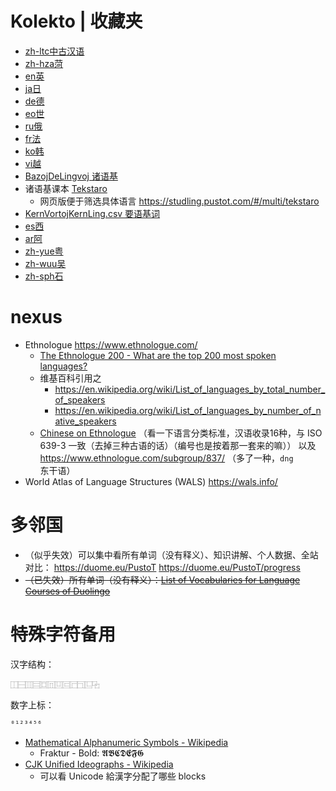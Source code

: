 # Kolekto | 收藏夹

- [zh-ltc中古汉语](./H-zh-ltc-中汉-MezaĈinaFonologio.md)
- [zh-hza菏](./H-zh-cmn-zgyu-菏-Heze.md)
- [en英](./H-en-Angla.md)
- [ja日](./H-ja-日-Japana.md)
- [de德](./H-de-德-Germana.md)
- [eo世](./H-eo-冀-Esperanto.md)
- [ru俄](./H-ru-俄-Rusa.md)
- [fr法](./H-fr-法-Franca.md)
- [ko韩](./H-ko-韩-Korean.md)
- [vi越](./H-vi-越-Vjetnama.md)
- [BazojDeLingvoj 诸语基](./H0-9-诸基-BazojDeLingvoj.md)
- 诸语基课本 [Tekstaro](./H0-9-Kernoj/Tekstaro.md)
    - 网页版便于筛选具体语言 https://studling.pustot.com/#/multi/tekstaro
- [KernVortojKernLing.csv 要语基词](./H0-9-Kernoj/KernVortojKernLing.csv)
- [es西](./H-es-西-Hispana.md)
- [ar阿](./H-ar-阿-Araba.md)
- [zh-yue粤](./H-zh-yue-粤-Kantona.md)
- [zh-wuu吴](./H-zh-wuu-吴-Wu.md)
- [zh-sph石](./H-zh-cmn-xghu-石-Shiping.md)

# nexus

- Ethnologue https://www.ethnologue.com/
    - [The Ethnologue 200 - What are the top 200 most spoken languages?](https://www.ethnologue.com/guides/ethnologue200)
    - 维基百科引用之
        - https://en.wikipedia.org/wiki/List_of_languages_by_total_number_of_speakers
        - https://en.wikipedia.org/wiki/List_of_languages_by_number_of_native_speakers
    - [Chinese on Ethnologue](https://www.ethnologue.com/language/zho/) （看一下语言分类标准，汉语收录16种，与 ISO 639-3 一致（去掉三种古语的话）（编号也是按着那一套来的嘛）） 以及 https://www.ethnologue.com/subgroup/837/ （多了一种，`dng`东干语）
- World Atlas of Language Structures (WALS) https://wals.info/

# 多邻国

- （似乎失效）可以集中看所有单词（没有释义）、知识讲解、个人数据、全站对比： https://duome.eu/PustoT   https://duome.eu/PustoT/progress
- ~~（已失效）所有单词（没有释义）：[List of Vocabularies for Language Courses of Duolingo](https://forum.duolingo.com/comment/31074292)~~

# 特殊字符备用

汉字结构：

```
⿰⿱⿲⿳⿴⿵⿶⿷⿸⿹⿺⿻
```

数字上标：

```
⁰¹²³⁴⁵⁶
```

- [Mathematical Alphanumeric Symbols - Wikipedia](https://en.wikipedia.org/wiki/Mathematical_Alphanumeric_Symbols)
    - Fraktur - Bold: 𝕬𝕭𝕮𝕯𝕰𝕱𝕲
- [CJK Unified Ideographs - Wikipedia](https://en.wikipedia.org/wiki/CJK_Unified_Ideographs)
    - 可以看 Unicode 給漢字分配了哪些 blocks
